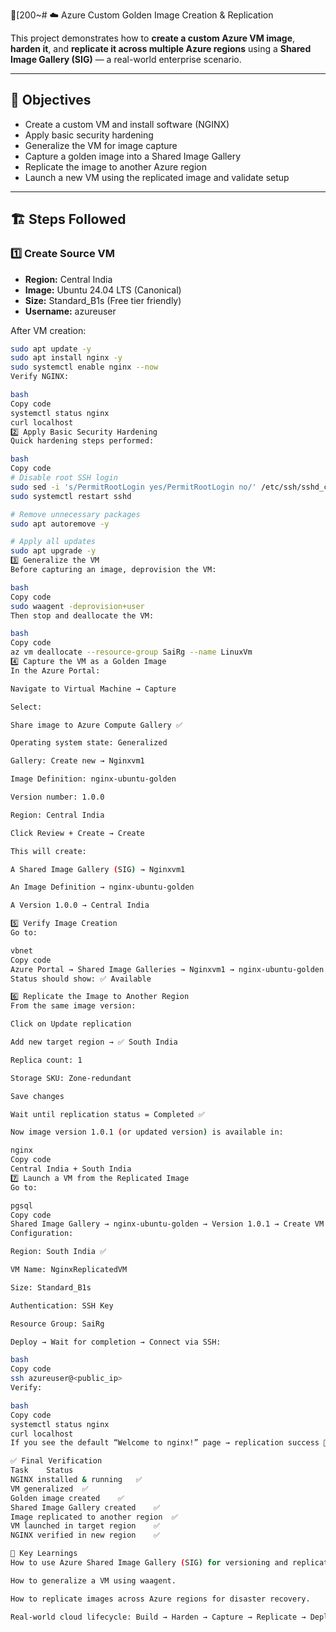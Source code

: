 [200~# ☁️ Azure Custom Golden Image Creation & Replication

This project demonstrates how to **create a custom Azure VM image**, 
**harden it**, and **replicate it across multiple Azure regions** using a 
**Shared Image Gallery (SIG)** — a real-world enterprise scenario.

---

## 🚀 Objectives
- Create a custom VM and install software (NGINX)
- Apply basic security hardening
- Generalize the VM for image capture
- Capture a golden image into a Shared Image Gallery
- Replicate the image to another Azure region
- Launch a new VM using the replicated image and validate setup

---

## 🏗️ Steps Followed

### 1️⃣ Create Source VM
- **Region:** Central India  
- **Image:** Ubuntu 24.04 LTS (Canonical)
- **Size:** Standard_B1s (Free tier friendly)
- **Username:** azureuser  

After VM creation:
```bash
sudo apt update -y
sudo apt install nginx -y
sudo systemctl enable nginx --now
Verify NGINX:

bash
Copy code
systemctl status nginx
curl localhost
2️⃣ Apply Basic Security Hardening
Quick hardening steps performed:

bash
Copy code
# Disable root SSH login
sudo sed -i 's/PermitRootLogin yes/PermitRootLogin no/' /etc/ssh/sshd_config
sudo systemctl restart sshd

# Remove unnecessary packages
sudo apt autoremove -y

# Apply all updates
sudo apt upgrade -y
3️⃣ Generalize the VM
Before capturing an image, deprovision the VM:

bash
Copy code
sudo waagent -deprovision+user
Then stop and deallocate the VM:

bash
Copy code
az vm deallocate --resource-group SaiRg --name LinuxVm
4️⃣ Capture the VM as a Golden Image
In the Azure Portal:

Navigate to Virtual Machine → Capture

Select:

Share image to Azure Compute Gallery ✅

Operating system state: Generalized

Gallery: Create new → Nginxvm1

Image Definition: nginx-ubuntu-golden

Version number: 1.0.0

Region: Central India

Click Review + Create → Create

This will create:

A Shared Image Gallery (SIG) → Nginxvm1

An Image Definition → nginx-ubuntu-golden

A Version 1.0.0 → Central India

5️⃣ Verify Image Creation
Go to:

vbnet
Copy code
Azure Portal → Shared Image Galleries → Nginxvm1 → nginx-ubuntu-golden → Versions
Status should show: ✅ Available

6️⃣ Replicate the Image to Another Region
From the same image version:

Click on Update replication

Add new target region → ✅ South India

Replica count: 1

Storage SKU: Zone-redundant

Save changes

Wait until replication status = Completed ✅

Now image version 1.0.1 (or updated version) is available in:

nginx
Copy code
Central India + South India
7️⃣ Launch a VM from the Replicated Image
Go to:

pgsql
Copy code
Shared Image Gallery → nginx-ubuntu-golden → Version 1.0.1 → Create VM
Configuration:

Region: South India ✅

VM Name: NginxReplicatedVM

Size: Standard_B1s

Authentication: SSH Key

Resource Group: SaiRg

Deploy → Wait for completion → Connect via SSH:

bash
Copy code
ssh azureuser@<public_ip>
Verify:

bash
Copy code
systemctl status nginx
curl localhost
If you see the default “Welcome to nginx!” page → replication success 🎉

✅ Final Verification
Task    Status
NGINX installed & running   ✅
VM generalized  ✅
Golden image created    ✅
Shared Image Gallery created    ✅
Image replicated to another region  ✅
VM launched in target region    ✅
NGINX verified in new region    ✅

🧠 Key Learnings
How to use Azure Shared Image Gallery (SIG) for versioning and replication.

How to generalize a VM using waagent.

How to replicate images across Azure regions for disaster recovery.

Real-world cloud lifecycle: Build → Harden → Capture → Replicate → Deploy

